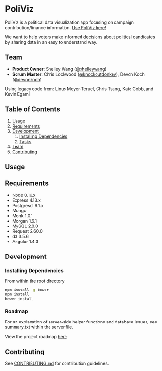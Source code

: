 # PoliViz

  PoliViz is a political data visualization app focusing on campaign contribution/finance information.  [Use PoliViz here!](http://107.170.232.23)

  We want to help voters make informed decisions about political candidates by sharing data in an easy to understand way. 

## Team

  - __Product Owner__: Shelley Wang ([@shelleywang](https://github.com/shelleywang))
  - __Scrum Master__: Chris Lockwood ([@knockoutdonkey](https://github.com/knockoutdonkey)), Devon Koch ([@devonkoch](https://github.com/devonkoch))

  Using legacy code from: Linus Meyer-Teruel, Chris Tsang, Kate Cobb, and Kevin Egami

## Table of Contents

1. [Usage](#Usage)
1. [Requirements](#requirements)
1. [Development](#development)
    1. [Installing Dependencies](#installing-dependencies)
    1. [Tasks](#tasks)
1. [Team](#team)
1. [Contributing](#contributing)

## Usage



## Requirements

- Node 0.10.x
- Express 4.13.x
- Postgresql 9.1.x
- Mongo
- Monk 1.0.1
- Morgan 1.6.1
- MySQL 2.8.0
- Request 2.60.0
- d3 3.5.6
- Angular 1.4.3

## Development

### Installing Dependencies

From within the root directory:

```sh
npm install -g bower
npm install
bower install
```

### Roadmap


For an explanation of server-side helper functions and database issues, see summary.txt within the server file. 

View the project roadmap [here](https://waffle.io/invincible-elevator/PoliViz)


## Contributing

See [CONTRIBUTING.md](CONTRIBUTING.md) for contribution guidelines.
